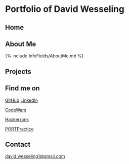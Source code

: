 # Portfolio of David Wesseling

## Home


## About Me 

{% include InfoFields/AboutMe.md %}


## Projects




## Find me on
[GitHub](https://www.github.com/Deign77)    [LinkedIn](https://uk.linkedin.com/in/david-wesseling-a511748a)



[CodeWars](https://www.codewars.com/users/Deign)

[Hackerrank](https://www.hackerrank.com/david_wesseling1)

[PORTPractice](https://deign77.github.io/PORTpractice/)

## Contact
david.wesseling1@gmail.com




